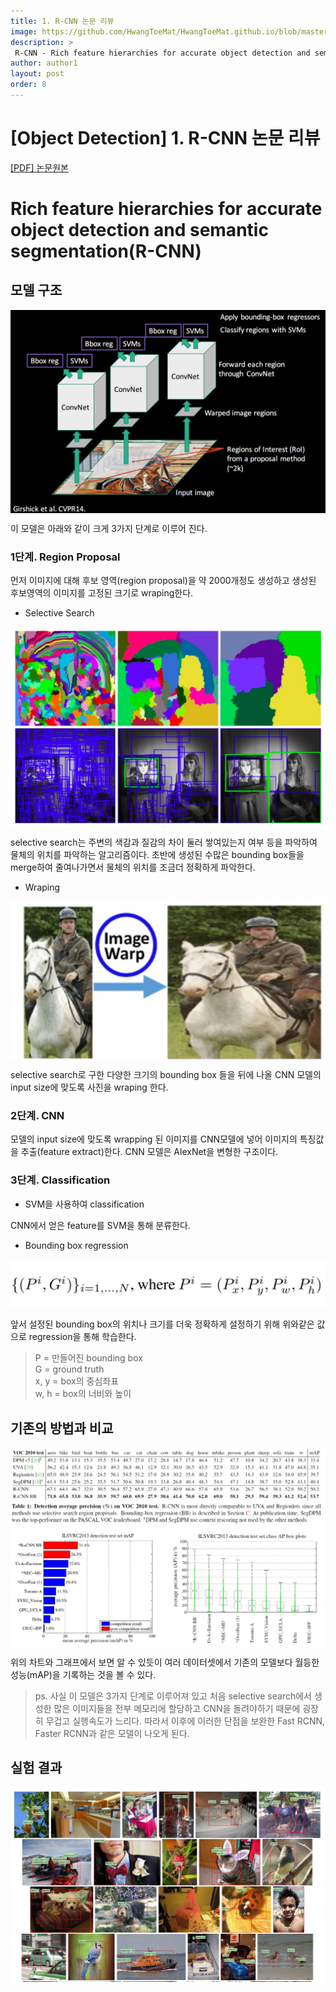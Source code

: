 ```yaml
---
title: 1. R-CNN 논문 리뷰
image: https://github.com/HwangToeMat/HwangToeMat.github.io/blob/master/Paper-Review/image/RCNN/img0.jpg?raw=true
description: >
 R-CNN - Rich feature hierarchies for accurate object detection and semantic segmentation을 읽고 논문 주요내용을 정리해본다.
author: author1
layout: post
order: 8
---
```

# [Object Detection] 1. R-CNN 논문 리뷰

<a href="https://arxiv.org/abs/1311.2524">[PDF] 논문원본</a>

# Rich feature hierarchies for accurate object detection and semantic segmentation(R-CNN)

## 모델 구조

<img src="https://github.com/HwangToeMat/HwangToeMat.github.io/blob/master/Paper-Review/image/RCNN/img1.png?raw=true" style="max-width:100%;margin-left: auto; margin-right: auto; display: block;">

이 모델은 아래와 같이 크게 3가지 단계로 이루어 진다.

### 1단계. Region Proposal

먼저 이미지에 대해 후보 영역(region proposal)을 약 2000개정도 생성하고 생성된 후보영역의 이미지를 고정된 크기로 wraping한다.

* Selective Search

<img src="https://github.com/HwangToeMat/HwangToeMat.github.io/blob/master/Paper-Review/image/RCNN/img2.jpg?raw=true" style="max-width:100%;margin-left: auto; margin-right: auto; display: block;">

selective search는 주변의 색감과 질감의 차이 둘러 쌓여있는지 여부 등을 파악하여 물체의 위치를 파악하는 알고리즘이다. 초반에 생성된 수많은 bounding box들을 merge하여 줄여나가면서 물체의 위치를 조금더 정확하게 파악한다.

* Wraping

<img src="https://github.com/HwangToeMat/HwangToeMat.github.io/blob/master/Paper-Review/image/RCNN/img3.jpg?raw=true" style="max-width:100%;margin-left: auto; margin-right: auto; display: block;">

selective search로 구한 다양한 크기의 bounding box 들을 뒤에 나올 CNN 모델의 input size에 맞도록 사진을 wraping 한다.

### 2단계. CNN

모델의 input size에 맞도록 wrapping 된 이미지를 CNN모델에 넣어 이미지의 특징값을 추출(feature extract)한다. CNN 모델은 AlexNet을 변형한 구조이다.

### 3단계. Classification

* SVM을 사용하여 classification

CNN에서 얻은 feature를 SVM을 통해 분류한다.

* Bounding box regression

<img src="https://github.com/HwangToeMat/HwangToeMat.github.io/blob/master/Paper-Review/image/RCNN/img4.jpg?raw=true" style="max-width:100%;margin-left: auto; margin-right: auto; display: block;">

앞서 설정된 bounding box의 위치나 크기를 더욱 정확하게 설정하기 위해 위와같은 값으로 regression을 통해 학습한다.<br>
> P = 만들어진 bounding box<br>
> G = ground truth<br>
> x, y = box의 중심좌표<br>
> w, h = box의 너비와 높이<br>

## 기존의 방법과 비교

<img src="https://github.com/HwangToeMat/HwangToeMat.github.io/blob/master/Paper-Review/image/RCNN/img5.jpg?raw=true" style="max-width:100%;margin-left: auto; margin-right: auto; display: block;">

위의 차트와 그래프에서 보면 알 수 있듯이 여러 데이터셋에서 기존의 모델보다 월등한 성능(mAP)을 기록하는 것을 볼 수 있다.
> ps. 사실 이 모델은 3가지 단계로 이루어져 있고 처음 selective search에서 생성한 많은 이미지들을 전부 메모리에 할당하고 CNN을 돌려야하기 때문에 굉장히 무겁고 실행속도가 느리다. 따라서 이후에 이러한 단점을 보완한 Fast RCNN, Faster RCNN과 같은 모델이 나오게 된다.

## 실험 결과

<img src="https://github.com/HwangToeMat/HwangToeMat.github.io/blob/master/Paper-Review/image/RCNN/img6.jpg?raw=true" style="max-width:100%;margin-left: auto; margin-right: auto; display: block;">
